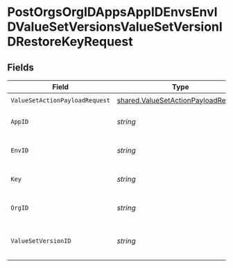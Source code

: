 # PostOrgsOrgIDAppsAppIDEnvsEnvIDValueSetVersionsValueSetVersionIDRestoreKeyRequest


## Fields

| Field                                                                                      | Type                                                                                       | Required                                                                                   | Description                                                                                |
| ------------------------------------------------------------------------------------------ | ------------------------------------------------------------------------------------------ | ------------------------------------------------------------------------------------------ | ------------------------------------------------------------------------------------------ |
| `ValueSetActionPayloadRequest`                                                             | [shared.ValueSetActionPayloadRequest](../../models/shared/valuesetactionpayloadrequest.md) | :heavy_check_mark:                                                                         | N/A                                                                                        |
| `AppID`                                                                                    | *string*                                                                                   | :heavy_check_mark:                                                                         | The Application ID.<br/><br/>                                                              |
| `EnvID`                                                                                    | *string*                                                                                   | :heavy_check_mark:                                                                         | The Environment ID.<br/><br/>                                                              |
| `Key`                                                                                      | *string*                                                                                   | :heavy_check_mark:                                                                         | Key of the value to be restored.<br/><br/>                                                 |
| `OrgID`                                                                                    | *string*                                                                                   | :heavy_check_mark:                                                                         | The Organization ID.<br/><br/>                                                             |
| `ValueSetVersionID`                                                                        | *string*                                                                                   | :heavy_check_mark:                                                                         | The ValueSetVersion ID.<br/><br/>                                                          |